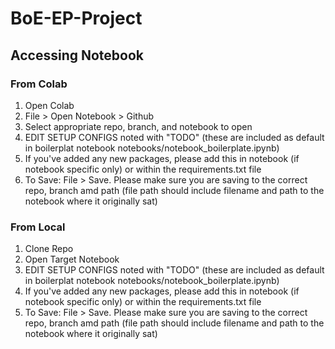 # BoE-EP-Project

## Accessing Notebook

### From Colab

1. Open Colab
2. File > Open Notebook > Github
3. Select appropriate repo, branch, and notebook to open
4. EDIT SETUP CONFIGS noted with "TODO" (these are included as default in boilerplat notebook notebooks/notebook_boilerplate.ipynb)
5. If you've added any new packages, please add this in notebook (if notebook specific only) or within the requirements.txt file
5. To Save: File > Save. Please make sure you are saving to the correct repo, branch amd path (file path should include filename and path to the notebook where it originally sat) 

### From Local

1. Clone Repo
2. Open Target Notebook
3. EDIT SETUP CONFIGS noted with "TODO" (these are included as default in boilerplat notebook notebooks/notebook_boilerplate.ipynb)
4. If you've added any new packages, please add this in notebook (if notebook specific only) or within the requirements.txt file
5. To Save: File > Save. Please make sure you are saving to the correct repo, branch amd path (file path should include filename and path to the notebook where it originally sat) 

